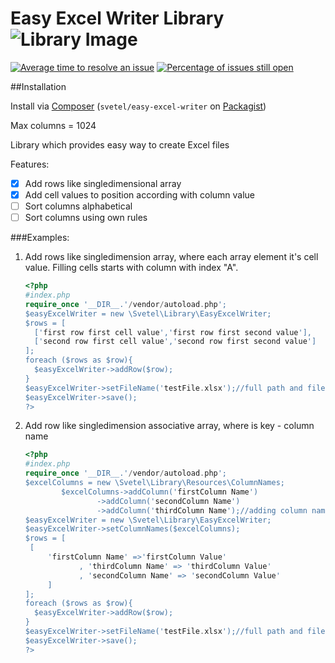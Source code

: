 # Easy Excel Writer Library ![Library Image](http://www.fontstuff.com/excel/images/icon_excel_2010.jpg)

[![Average time to resolve an issue](http://isitmaintained.com/badge/resolution/svetel/easy-excel-writer-library.svg)](http://isitmaintained.com/project/svetel/easy-excel-writer-library "Average time to resolve an issue")
[![Percentage of issues still open](http://isitmaintained.com/badge/open/svetel/easy-excel-writer-library.svg)](http://isitmaintained.com/project/svetel/easy-excel-writer-library "Percentage of issues still open")

##Installation

Install via [Composer](https://getcomposer.org/) 
(```svetel/easy-excel-writer``` on [Packagist](https://packagist.org/))

Max columns = 1024

Library which provides easy way to create Excel files

Features:

- [x] Add rows like singledimensional array
- [x] Add cell values to position according with column value
- [ ] Sort columns alphabetical
- [ ] Sort columns using own rules

###Examples:

1. Add rows like singledimension array, where each array element it's cell value. 
Filling cells starts with column with index "A". 

    ```php
    <?php 
    #index.php
    require_once '__DIR__.'/vendor/autoload.php';
    $easyExcelWriter = new \Svetel\Library\EasyExcelWriter;
    $rows = [
      ['first row first cell value','first row first second value'],
      ['second row first cell value','second row first second value']
    ];
    foreach ($rows as $row){
      $easyExcelWriter->addRow($row);
    }
    $easyExcelWriter->setFileName('testFile.xlsx');//full path and filename of excel file
    $easyExcelWriter->save();
    ?>
    ```

2. Add row like singledimension associative array, where is key - column name

    ```php
    <?php 
    #index.php
    require_once '__DIR__.'/vendor/autoload.php';
    $excelColumns = new \Svetel\Library\Resources\ColumnNames;
            $excelColumns->addColumn('firstColumn Name')
                    ->addColumn('secondColumn Name')
                    ->addColumn('thirdColumn Name');//adding column names
    $easyExcelWriter = new \Svetel\Library\EasyExcelWriter;
    $easyExcelWriter->setColumnNames($excelColumns);
    $rows = [
     [ 
         'firstColumn Name' =>'firstColumn Value'
                , 'thirdColumn Name' => 'thirdColumn Value'
                , 'secondColumn Name' => 'secondColumn Value'
         ]
    ];
    foreach ($rows as $row){
      $easyExcelWriter->addRow($row);
    }
    $easyExcelWriter->setFileName('testFile.xlsx');//full path and filename of excel file
    $easyExcelWriter->save();
    ?>
    ```

